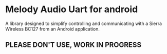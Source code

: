 # Melody Audio Uart for android

A library designed to simplify controlling and communicating
with a Sierra Wireless BC127 from an Android application.

## PLEASE DON'T USE, WORK IN PROGRESS